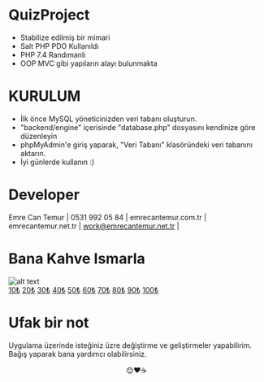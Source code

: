 # QuizProject
- Stabilize edilmiş bir mimari
- Salt PHP PDO Kullanıldı
- PHP 7.4 Randımanlı
- OOP MVC gibi yapıların alayı bulunmakta
# KURULUM
- İlk önce MySQL yöneticinizden veri tabanı oluşturun.
- "backend/engine" içerisinde "database.php" dosyasını kendinize göre düzenleyin
- phpMyAdmin'e giriş yaparak, "Veri Tabanı" klasöründeki veri tabanını aktarın.
- İyi günlerde kullanın :)
# Developer

Emre Can Temur | 0531 992 05 84 | emrecantemur.com.tr | emrecantemur.net.tr | work@emrecantemur.net.tr |

# Bana Kahve Ismarla

![alt text](https://i.hizliresim.com/fTb1jx.png)
<br>
[10₺](https://shopier.com/4350106)
[20₺](https://shopier.com/4350175)
[30₺](https://shopier.com/4350200)
[40₺](https://shopier.com/4350233)
[50₺](https://shopier.com/4350244)
[60₺](https://shopier.com/4350259)
[70₺](https://shopier.com/4350268)
[80₺](https://shopier.com/4350279)
[90₺](https://shopier.com/4350288)
[100₺](https://shopier.com/4350298)

# Ufak bir not

Uygulama üzerinde isteğiniz üzre değiştirme ve geliştirmeler yapabilirim. Bağış yaparak bana yardımcı olabilirsiniz. 
<br>
<center>
😊❤☕
</center>
 
